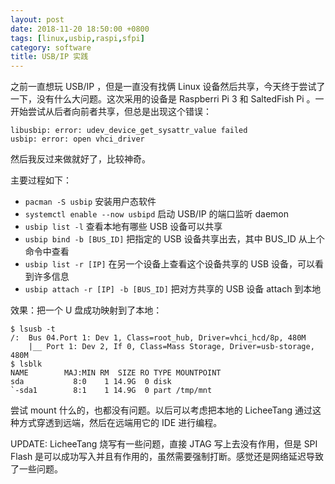 ```yaml
---
layout: post
date: 2018-11-20 18:50:00 +0800
tags: [linux,usbip,raspi,sfpi]
category: software
title: USB/IP 实践
---
```


之前一直想玩 USB/IP ，但是一直没有找俩 Linux 设备然后共享，今天终于尝试了一下，没有什么大问题。这次采用的设备是 Raspberri Pi 3 和 SaltedFish Pi 。一开始尝试从后者向前者共享，但总是出现这个错误：

```
libusbip: error: udev_device_get_sysattr_value failed
usbip: error: open vhci_driver
```

然后我反过来做就好了，比较神奇。

主要过程如下：

- `pacman -S usbip` 安装用户态软件
- `systemctl enable --now usbipd` 启动 USB/IP 的端口监听 daemon
- `usbip list -l` 查看本地有哪些 USB 设备可以共享
- `usbip bind -b [BUS_ID]` 把指定的 USB 设备共享出去，其中 BUS_ID 从上个命令中查看
- `usbip list -r [IP]` 在另一个设备上查看这个设备共享的 USB 设备，可以看到许多信息
- `usbip attach -r [IP] -b [BUS_ID]` 把对方共享的 USB 设备 attach 到本地

效果：把一个 U 盘成功映射到了本地：

```
$ lsusb -t
/:  Bus 04.Port 1: Dev 1, Class=root_hub, Driver=vhci_hcd/8p, 480M
    |__ Port 1: Dev 2, If 0, Class=Mass Storage, Driver=usb-storage, 480M
$ lsblk
NAME        MAJ:MIN RM  SIZE RO TYPE MOUNTPOINT
sda           8:0    1 14.9G  0 disk
`-sda1        8:1    1 14.9G  0 part /tmp/mnt
```

尝试 mount 什么的，也都没有问题。以后可以考虑把本地的 LicheeTang 通过这种方式穿透到远端，然后在远端用它的 IDE 进行编程。

UPDATE: LicheeTang 烧写有一些问题，直接 JTAG 写上去没有作用，但是 SPI Flash 是可以成功写入并且有作用的，虽然需要强制打断。感觉还是网络延迟导致了一些问题。
